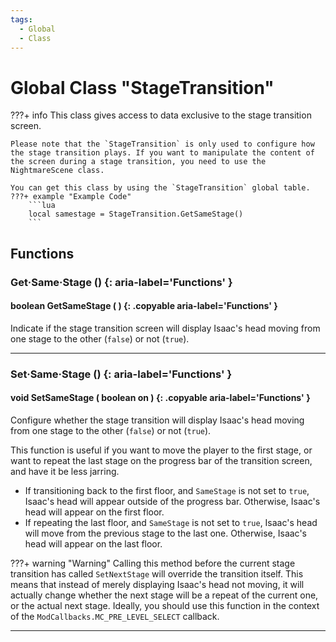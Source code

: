```yaml
---
tags:
  - Global
  - Class
---
```

# Global Class "StageTransition"

???+ info
    This class gives access to data exclusive to the stage transition screen.
    
    Please note that the `StageTransition` is only used to configure how the stage transition plays. If you want to manipulate the content of the screen during a stage transition, you need to use the NightmareScene class.
    
    You can get this class by using the `StageTransition` global table.
    ???+ example "Example Code"
        ```lua
        local samestage = StageTransition.GetSameStage()
        ```


## Functions 

### Get·Same·Stage () {: aria-label='Functions' }
#### boolean GetSameStage ( ) {: .copyable aria-label='Functions' }

Indicate if the stage transition screen will display Isaac's head moving from one stage to the other (`false`) or not (`true`).
___

### Set·Same·Stage () {: aria-label='Functions' }
#### void SetSameStage ( boolean on ) {: .copyable aria-label='Functions' }
Configure whether the stage transition will display Isaac's head moving from one stage to the other (`false`) or not (`true`).

This function is useful if you want to move the player to the first stage, or want to repeat the last stage on the progress bar of the transition screen, and have it be less jarring. 

* If transitioning back to the first floor, and `SameStage` is not set to `true`, Isaac's head will appear outside of the progress bar. Otherwise, Isaac's head will appear on the first floor.
* If repeating the last floor, and `SameStage` is not set to `true`, Isaac's head will move from the previous stage to the last one. Otherwise, Isaac's head will appear on the last floor.

???+ warning "Warning"
    Calling this method before the current stage transition has called `SetNextStage` will override the transition itself. This means that instead of merely displaying Isaac's head not moving, it will actually change whether the next stage will be a repeat of the current one, or the actual next stage. Ideally, you should use this function in the context of the `ModCallbacks.MC_PRE_LEVEL_SELECT` callback.
___
